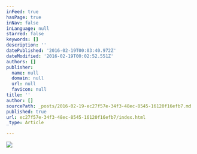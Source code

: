 ```yaml
---
inFeed: true
hasPage: true
inNav: false
inLanguage: null
starred: false
keywords: []
description: ''
datePublished: '2016-02-19T00:03:40.972Z'
dateModified: '2016-02-19T00:02:52.551Z'
authors: []
publisher:
  name: null
  domain: null
  url: null
  favicon: null
title: ''
author: []
sourcePath: _posts/2016-02-19-ec27f57e-34f3-48ec-8545-16120f16efb7.md
published: true
url: ec27f57e-34f3-48ec-8545-16120f16efb7/index.html
_type: Article

---
```

![](https://the-grid-user-content.s3-us-west-2.amazonaws.com/7345cb20-5fc6-4b2d-872c-33de9e91e694.jpg)